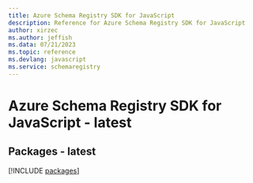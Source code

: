 ```yaml
---
title: Azure Schema Registry SDK for JavaScript
description: Reference for Azure Schema Registry SDK for JavaScript
author: xirzec
ms.author: jeffish
ms.data: 07/21/2023
ms.topic: reference
ms.devlang: javascript
ms.service: schemaregistry
---
```

# Azure Schema Registry SDK for JavaScript - latest
## Packages - latest
[!INCLUDE [packages](schema-registry-index.md)]
